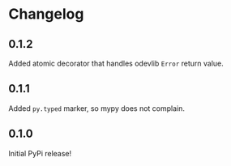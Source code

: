 # Changelog

## 0.1.2

Added atomic decorator that handles odevlib `Error` return value.

## 0.1.1

Added `py.typed` marker, so mypy does not complain.


## 0.1.0

Initial PyPi release!